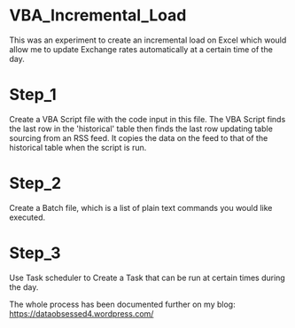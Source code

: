 # VBA_Incremental_Load
This was an experiment to create an incremental load on Excel which would allow me to update Exchange rates automatically at a certain time of the day.
 # Step_1
 Create a VBA Script file with the code input in this file. The VBA Script finds the last row in the 'historical' table then finds the last row updating table sourcing from an RSS feed. It copies the data on the feed to that of the historical table when the script is run.
 # Step_2
 Create a Batch file, which is a list of plain text commands you would like executed.
 # Step_3
 Use Task scheduler to Create a Task that can be run at certain times during the day.

 The whole process has been documented further on my blog: https://dataobsessed4.wordpress.com/
